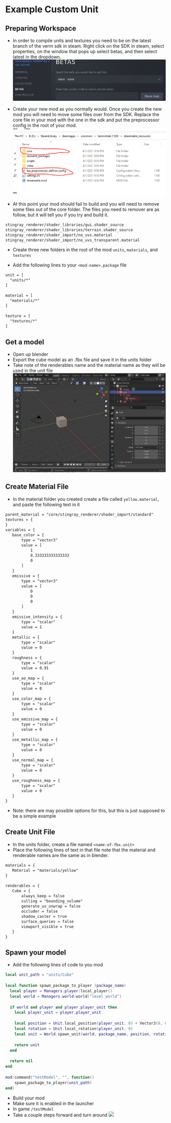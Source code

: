 # Example Custom Unit

## Preparing Workspace
- In order to compile units and textures you need to be on the latest branch of the verm sdk in steam. Right click on the SDK in steam, select properties, on the window that pops up select betas, and then select latest in the dropdown. ![](./readmeImages/beta.png)

- Create your new mod as you normally would. Once you create the new mod you will need to move some files over from the SDK. Replace the core file in your mod with the one in the sdk and put the preprocessor config in the root of your mod.
![](./readmeImages/sdkFiles.png)

- At this point your mod should fail to build and you will need to remove some files out of the core folder. The files you need to remover are as follow, but it will tell you if you try and build it.
```
stingray_renderer/shader_libraries/gui.shader_source
stingray_renderer/shader_libraries/terrain.shader_source
stingray_renderer/shader_import/no_uvs.material
stingray_renderer/shader_import/no_uvs_transparent.material
```

- Create three new folders in the root of the mod `units`, `materials`, and `textures`

- Add the following lines to your `<mod-name>.package` file
```
unit = [
  "units/*"
]

material = [
  "materials/*"
]  

texture = [
  "textures/*"
] 
```

## Get a model
* Open up blender
* Export the cube model as an .fbx file and save it in the units folder
* Take note of the renderables name and the material name as they will be used in the unit file
![](./readmeImages/blender.png)

## Create Material File 
 - In the material folder you created create a file called `yellow.material`, and paste the following text in it
 ```
parent_material = "core/stingray_renderer/shader_import/standard"
textures = {
}
variables = {
	base_color = {
		type = "vector3"
		value = [
			1
			0.333333333333333
			0
		]
	}
	emissive = {
		type = "vector3"
		value = [
			0
			0
			0
		]
	}
	emissive_intensity = {
		type = "scalar"
		value = 1
	}
	metallic = {
		type = "scalar"
		value = 0
	}
	roughness = {
		type = "scalar"
		value = 0.91
	}
	use_ao_map = {
		type = "scalar"
		value = 0
	}
	use_color_map = {
		type = "scalar"
		value = 0
	}
	use_emissive_map = {
		type = "scalar"
		value = 0
	}
	use_metallic_map = {
		type = "scalar"
		value = 0
	}
	use_normal_map = {
		type = "scalar"
		value = 0
	}
	use_roughness_map = {
		type = "scalar"
		value = 0
	}
}
 ```
- Note: there are may possible options for this, but this is just supposed to be a simple example
## Create Unit File
 - In the units folder, create a file named `<name-of-fbx.unit>`
 - Place the following lines of text in that file note that the material and renderable names are the same as in blender. 
 ```
materials = {
	Material = "materials/yellow"
}
 
renderables = {
	Cube = {
		always_keep = false
		culling = "bounding_volume"
		generate_uv_unwrap = false
		occluder = false
		shadow_caster = true
		surface_queries = false
		viewport_visible = true
	}
}  
 ``` 

## Spawn your model
- Add the following lines of code to you mod 
```lua
local unit_path = "units/Cube"

local function spawn_package_to_player (package_name)
  local player = Managers.player:local_player()
  local world = Managers.world:world("level_world")

  if world and player and player.player_unit then
    local player_unit = player.player_unit

    local position = Unit.local_position(player_unit, 0) + Vector3(0, 0, 1)
    local rotation = Unit.local_rotation(player_unit, 0)
    local unit = World.spawn_unit(world, package_name, position, rotation)

    return unit
  end

  return nil
end

mod:command("testModel", "", function() 
    spawn_package_to_player(unit_path)
end)
```
- Build your mod
- Make sure it is enabled in the launcher
- In game `/testModel` 
- Take a couple steps forward and turn around
![](./readmeImages/final.png)
 